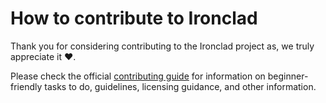 # How to contribute to Ironclad

Thank you for considering contributing to the Ironclad project as, we truly
appreciate it ❤️.

Please check the official
[contributing guide](https://ironclad-os.org/contributing.html) for
information on beginner-friendly tasks to do, guidelines, licensing guidance, and
other information.
